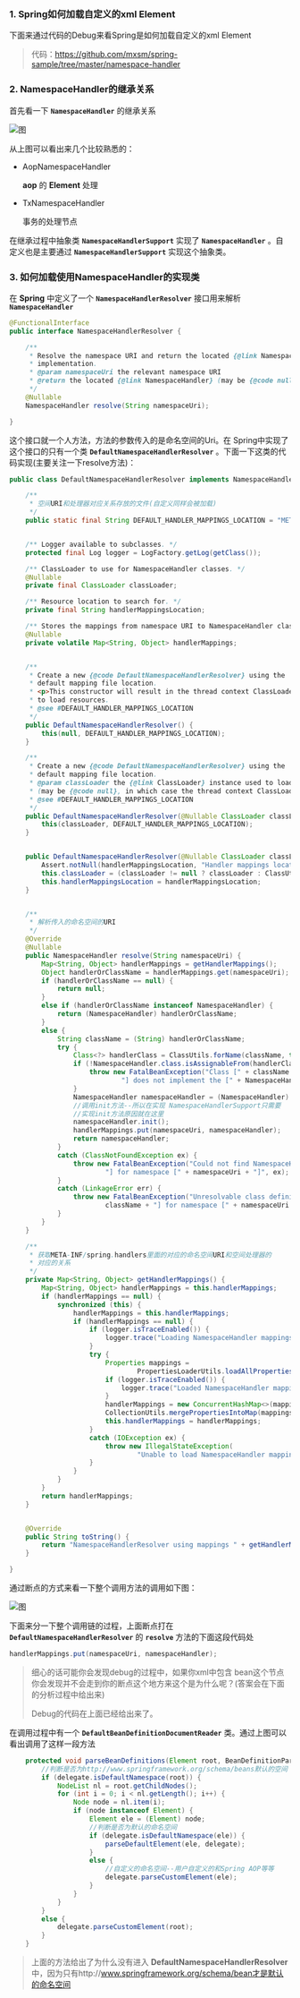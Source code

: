 ### 1. Spring如何加载自定义的xml Element

下面来通过代码的Debug来看Spring是如何加载自定义的xml Element

> 代码：<https://github.com/mxsm/spring-sample/tree/master/namespace-handler>

### 2. NamespaceHandler的继承关系

首先看一下 **`NamespaceHandler`** 的继承关系

![图](https://github.com/mxsm/document/blob/master/image/Spring/Springframework/NamespaceHandler.png?raw=true)

从上图可以看出来几个比较熟悉的：

- AopNamespaceHandler

  **aop** 的 **Element** 处理

- TxNamespaceHandler

  事务的处理节点

在继承过程中抽象类 **`NamespaceHandlerSupport`** 实现了 **`NamespaceHandler`** 。自定义也是主要通过 **`NamespaceHandlerSupport`**  实现这个抽象类。

### 3. 如何加载使用NamespaceHandler的实现类

在 **Spring** 中定义了一个 **`NamespaceHandlerResolver`**  接口用来解析 **`NamespaceHandler`**  

```java
@FunctionalInterface
public interface NamespaceHandlerResolver {

	/**
	 * Resolve the namespace URI and return the located {@link NamespaceHandler}
	 * implementation.
	 * @param namespaceUri the relevant namespace URI
	 * @return the located {@link NamespaceHandler} (may be {@code null})
	 */
	@Nullable
	NamespaceHandler resolve(String namespaceUri);

}
```

这个接口就一个人方法，方法的参数传入的是命名空间的Uri。在 Spring中实现了这个接口的只有一个类 **`DefaultNamespaceHandlerResolver`** 。下面一下这类的代码实现(主要关注一下resolve方法)：

```java
public class DefaultNamespaceHandlerResolver implements NamespaceHandlerResolver {

	/**
	 * 空间URI和处理器对应关系存放的文件(自定义同样会被加载)
	 */
	public static final String DEFAULT_HANDLER_MAPPINGS_LOCATION = "META-INF/spring.handlers";


	/** Logger available to subclasses. */
	protected final Log logger = LogFactory.getLog(getClass());

	/** ClassLoader to use for NamespaceHandler classes. */
	@Nullable
	private final ClassLoader classLoader;

	/** Resource location to search for. */
	private final String handlerMappingsLocation;

	/** Stores the mappings from namespace URI to NamespaceHandler class name / instance. */
	@Nullable
	private volatile Map<String, Object> handlerMappings;


	/**
	 * Create a new {@code DefaultNamespaceHandlerResolver} using the
	 * default mapping file location.
	 * <p>This constructor will result in the thread context ClassLoader being used
	 * to load resources.
	 * @see #DEFAULT_HANDLER_MAPPINGS_LOCATION
	 */
	public DefaultNamespaceHandlerResolver() {
		this(null, DEFAULT_HANDLER_MAPPINGS_LOCATION);
	}

	/**
	 * Create a new {@code DefaultNamespaceHandlerResolver} using the
	 * default mapping file location.
	 * @param classLoader the {@link ClassLoader} instance used to load mapping resources
	 * (may be {@code null}, in which case the thread context ClassLoader will be used)
	 * @see #DEFAULT_HANDLER_MAPPINGS_LOCATION
	 */
	public DefaultNamespaceHandlerResolver(@Nullable ClassLoader classLoader) {
		this(classLoader, DEFAULT_HANDLER_MAPPINGS_LOCATION);
	}


	public DefaultNamespaceHandlerResolver(@Nullable ClassLoader classLoader, String handlerMappingsLocation) {
		Assert.notNull(handlerMappingsLocation, "Handler mappings location must not be null");
		this.classLoader = (classLoader != null ? classLoader : ClassUtils.getDefaultClassLoader());
		this.handlerMappingsLocation = handlerMappingsLocation;
	}


	/**
	 * 解析传入的命名空间的URI
	 */
	@Override
	@Nullable
	public NamespaceHandler resolve(String namespaceUri) {
		Map<String, Object> handlerMappings = getHandlerMappings();
		Object handlerOrClassName = handlerMappings.get(namespaceUri);
		if (handlerOrClassName == null) {
			return null;
		}
		else if (handlerOrClassName instanceof NamespaceHandler) {
			return (NamespaceHandler) handlerOrClassName;
		}
		else {
			String className = (String) handlerOrClassName;
			try {
				Class<?> handlerClass = ClassUtils.forName(className, this.classLoader);
				if (!NamespaceHandler.class.isAssignableFrom(handlerClass)) {
					throw new FatalBeanException("Class [" + className + "] for namespace [" + namespaceUri +
							"] does not implement the [" + NamespaceHandler.class.getName() + "] interface");
				}
				NamespaceHandler namespaceHandler = (NamespaceHandler) BeanUtils.instantiateClass(handlerClass);
                //调用init方法--所以在实现 NamespaceHandlerSupport只需要
                //实现init方法原因就在这里
				namespaceHandler.init();
				handlerMappings.put(namespaceUri, namespaceHandler);
				return namespaceHandler;
			}
			catch (ClassNotFoundException ex) {
				throw new FatalBeanException("Could not find NamespaceHandler class [" + className +
						"] for namespace [" + namespaceUri + "]", ex);
			}
			catch (LinkageError err) {
				throw new FatalBeanException("Unresolvable class definition for NamespaceHandler class [" +
						className + "] for namespace [" + namespaceUri + "]", err);
			}
		}
	}

	/**
	 * 获取META-INF/spring.handlers里面的对应的命名空间URI和空间处理器的
	 * 对应的关系
	 */
	private Map<String, Object> getHandlerMappings() {
		Map<String, Object> handlerMappings = this.handlerMappings;
		if (handlerMappings == null) {
			synchronized (this) {
				handlerMappings = this.handlerMappings;
				if (handlerMappings == null) {
					if (logger.isTraceEnabled()) {
						logger.trace("Loading NamespaceHandler mappings from [" + this.handlerMappingsLocation + "]");
					}
					try {
						Properties mappings =
								PropertiesLoaderUtils.loadAllProperties(this.handlerMappingsLocation, this.classLoader);
						if (logger.isTraceEnabled()) {
							logger.trace("Loaded NamespaceHandler mappings: " + mappings);
						}
						handlerMappings = new ConcurrentHashMap<>(mappings.size());
						CollectionUtils.mergePropertiesIntoMap(mappings, handlerMappings);
						this.handlerMappings = handlerMappings;
					}
					catch (IOException ex) {
						throw new IllegalStateException(
								"Unable to load NamespaceHandler mappings from location [" + this.handlerMappingsLocation + "]", ex);
					}
				}
			}
		}
		return handlerMappings;
	}


	@Override
	public String toString() {
		return "NamespaceHandlerResolver using mappings " + getHandlerMappings();
	}

}
```

通过断点的方式来看一下整个调用方法的调用如下图：

![图](https://github.com/mxsm/document/blob/master/image/Spring/Springframework/Spring%E8%87%AA%E5%AE%9A%E4%B9%89%E6%8B%93%E5%B1%95xml%E8%B0%83%E7%94%A8%E9%93%BE.png?raw=true)

 下面来分一下整个调用链的过程，上面断点打在  **`DefaultNamespaceHandlerResolver`** 的 **`resolve`**  方法的下面这段代码处

```java
handlerMappings.put(namespaceUri, namespaceHandler);
```

> 细心的话可能你会发现debug的过程中，如果你xml中包含 bean这个节点你会发现并不会走到你的断点这个地方来这个是为什么呢？(答案会在下面的分析过程中给出来)
>
> Debug的代码在上面已经给出来了。

在调用过程中有一个 **`DefaultBeanDefinitionDocumentReader`** 类。通过上图可以看出调用了这样一段方法

```java
	protected void parseBeanDefinitions(Element root, BeanDefinitionParserDelegate delegate) {
        //判断是否为http://www.springframework.org/schema/beans默认的空间
		if (delegate.isDefaultNamespace(root)) {
			NodeList nl = root.getChildNodes();
			for (int i = 0; i < nl.getLength(); i++) {
				Node node = nl.item(i);
				if (node instanceof Element) {
					Element ele = (Element) node;
                    //判断是否为默认的命名空间
					if (delegate.isDefaultNamespace(ele)) {
						parseDefaultElement(ele, delegate);
					}
					else {
                        //自定义的命名空间--用户自定义的和Spring AOP等等
						delegate.parseCustomElement(ele);
					}
				}
			}
		}
		else {
			delegate.parseCustomElement(root);
		}
	}

```

> 上面的方法给出了为什么没有进入 **DefaultNamespaceHandlerResolver** 中，因为只有http://www.springframework.org/schema/bean才是默认的命名空间

